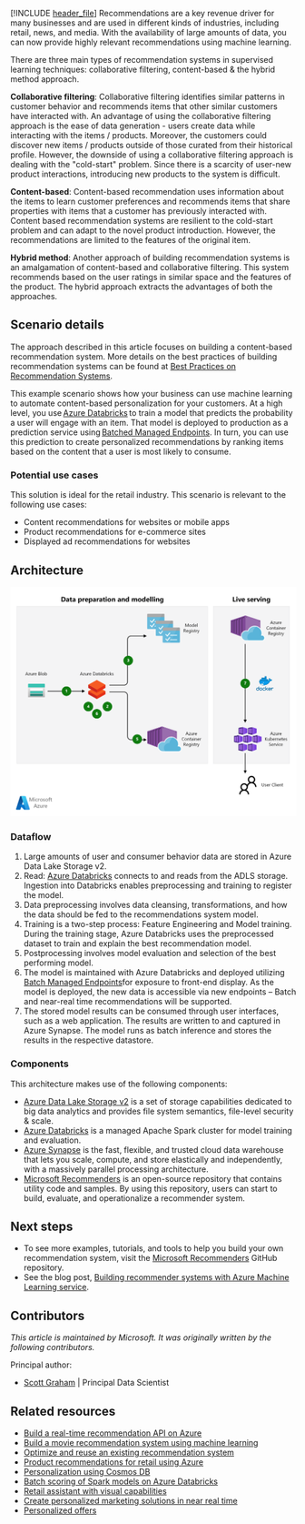 [!INCLUDE [header_file](../../../includes/sol-idea-header.md)]
Recommendations are a key revenue driver for many businesses and are used in different kinds of industries, including retail, news, and media. With the availability of large amounts of data, you can now provide highly relevant recommendations using machine learning.

There are three main types of recommendation systems in supervised learning techniques: collaborative filtering, content-based & the hybrid method approach.

**Collaborative filtering**: Collaborative filtering identifies similar patterns in customer behavior and recommends items that other similar customers have interacted with. An advantage of using the collaborative filtering approach is the ease of data generation - users create data while interacting with the items / products. Moreover, the customers could discover new items / products outside of those curated from their historical profile. However, the downside of using a collaborative filtering approach is dealing with the "cold-start" problem. Since there is a scarcity of user-new product interactions, introducing new products to the system is difficult. 

**Content-based**: Content-based recommendation uses information about the items to learn customer preferences and recommends items that share properties with items that a customer has previously interacted with. Content based recommendation systems are resilient to the cold-start problem and can adapt to the novel product introduction. However, the recommendations are limited to the features of the original item. 

**Hybrid method**: Another approach of building recommendation systems is an amalgamation of content-based and collaborative filtering. This system recommends based on the user ratings in similar space and the features of the product. The hybrid approach extracts the advantages of both the approaches. 

## Scenario details

The approach described in this article focuses on building a content-based recommendation system. More details on the best practices of building recommendation systems can be found at [Best Practices on Recommendation Systems](https://github.com/microsoft/recommenders).

This example scenario shows how your business can use machine learning to automate content-based personalization for your customers. At a high level, you use [Azure Databricks](/azure/databricks/scenarios/what-is-azure-databricks) to train a model that predicts the probability a user will engage with an item. That model is deployed to production as a prediction service using [Batched Managed Endpoints](https://docs.microsoft.com/en-us/azure/machine-learning/concept-endpoints). In turn, you can use this prediction to create personalized recommendations by ranking items based on the content that a user is most likely to consume. 

### Potential use cases

This solution is ideal for the retail industry. This scenario is relevant to the following use cases:

- Content recommendations for websites or mobile apps
- Product recommendations for e-commerce sites
- Displayed ad recommendations for websites

## Architecture

![Architectural diagram: training, evaluation, and deployment of a machine learning model for content-based personalization using Azure Databricks.](./media/architecture-scalable-personalization.png)

### Dataflow

1. Large amounts of user and consumer behavior data are stored in Azure Data Lake Storage v2. 
1. Read: [Azure Databricks](/azure/databricks/scenarios/what-is-azure-databricks) connects to and reads from the ADLS storage. Ingestion into Databricks enables preprocessing and training to register the model. 
1. Data preprocessing involves data cleansing, transformations, and how the data should be fed to the recommendations system model. 
1. Training is a two-step process: Feature Engineering and Model training. During the training stage, Azure Databricks uses the preprocessed dataset to train and explain the best recommendation model. 
1. Postprocessing involves model evaluation and selection of the best performing model. 
1. The model is maintained with Azure Databricks and deployed utilizing [Batch Managed Endpoints](https://docs.microsoft.com/en-us/azure/machine-learning/concept-endpoints)for exposure to front-end display. As the model is deployed, the new data is accessible via new endpoints – Batch and near-real time recommendations will be supported.  
1. The stored model results can be consumed through user interfaces, such as a web application. The results are written to and captured in Azure Synapse. The model runs as batch inference and stores the results in the respective datastore. 

### Components

This architecture makes use of the following components:

- [Azure Data Lake Storage v2] is a set of storage capabilities dedicated to big data analytics and provides file system semantics, file-level security & scale.
- [Azure Databricks] is a managed Apache Spark cluster for model training and evaluation. 
- [Azure Synapse] is the fast, flexible, and trusted cloud data warehouse that lets you scale, compute, and store elastically and independently, with a massively parallel processing architecture.
- [Microsoft Recommenders] is an open-source repository that contains utility code and samples. By using this repository, users can start to build, evaluate, and operationalize a recommender system.

## Next steps

- To see more examples, tutorials, and tools to help you build your own recommendation system, visit the [Microsoft Recommenders] GitHub repository.
- See the blog post, [Building recommender systems with Azure Machine Learning service](https://azure.microsoft.com/blog/building-recommender-systems-with-azure-machine-learning-service).

## Contributors

*This article is maintained by Microsoft. It was originally written by the following contributors.*

Principal author:

- [Scott Graham](https://www.linkedin.com/in/scott-graham-3a23822) | Principal Data Scientist

## Related resources

- [Build a real-time recommendation API on Azure](../../reference-architectures/ai/real-time-recommendation.yml)
- [Build a movie recommendation system using machine learning](movie-recommendations-with-machine-learning.yml)
- [Optimize and reuse an existing recommendation system](../../industries/retail/recommendation-engine-optimization.yml)
- [Product recommendations for retail using Azure](../../solution-ideas/articles/product-recommendations.yml)
- [Personalization using Cosmos DB](../../solution-ideas/articles/personalization-using-cosmos-db.yml)
- [Batch scoring of Spark models on Azure Databricks](../../reference-architectures/ai/batch-scoring-databricks.yml)
- [Retail assistant with visual capabilities](../../solution-ideas/articles/retail-assistant-or-vacation-planner-with-visual-capabilities.yml)
- [Create personalized marketing solutions in near real time](../../solution-ideas/articles/personalized-marketing.yml)
- [Personalized offers](../../solution-ideas/articles/personalized-offers.yml)

<!-- links -->

[Azure Databricks]: https://azure.microsoft.com/services/databricks
[Azure Data Lake Storage v2]: /azure/storage/blobs/data-lake-storage-introduction
[Azure Machine Learning]: https://azure.microsoft.com/services/machine-learning-service
[Microsoft Recommenders]: https://github.com/Microsoft/Recommenders
[Azure Synapse]: https://azure.microsoft.com/en-us/services/synapse-analytics/